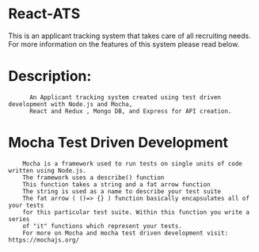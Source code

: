 # React-ATS

This is an applicant tracking system that takes care of all recruiting needs. For more information on the features of this system please read below.

# Description:

          An Applicant tracking system created using test driven development with Node.js and Mocha,
          React and Redux , Mongo DB, and Express for API creation.

# Mocha Test Driven Development

        Mocha is a framework used to run tests on single units of code written using Node.js.
        The framework uses a describe() function
        This function takes a string and a fat arrow function
        The string is used as a name to describe your test suite
        The fat arrow ( ()=> {} ) function basically encapsulates all of your tests
        for this particular test suite. Within this function you write a series
        of "it" functions which represent your tests.
        For more on Mocha and mocha test driven development visit: https://mochajs.org/

